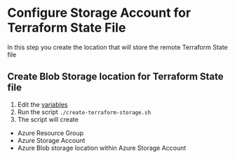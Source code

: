 # Configure Storage Account for Terraform State File

In this step you create the location that will store the remote Terraform State file

## Create Blob Storage location for Terraform State file
1. Edit the [variables](/blob/main/Azure/create-terraform-storage.sh#L3-L4)
2. Run the script `./create-terraform-storage.sh`
3. The script will create
- Azure Resource Group
- Azure Storage Account
- Azure Blob storage location within Azure Storage Account
